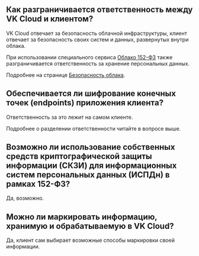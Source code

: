 ## Как разграничивается ответственность между VK Cloud и клиентом?

VK Cloud отвечает за безопасность облачной инфраструктуры, клиент отвечает за безопасность своих систем и данных, развернутых внутри облака.

При использовании специального сервиса [Облако 152-ФЗ](https://mcs.mail.ru/solutions/152-fz/) также разграничивается ответственность за хранение персональных данных.

Подробнее на странице [Безопасность облака](https://mcs.mail.ru/cloud-security/).

## Обеспечивается ли шифрование конечных точек (endpoints) приложения клиента?

Ответственность за это лежит на самом клиенте.

Подробнее о разделении ответственности читайте в вопросе выше.

## Возможно ли использование собственных средств криптографической защиты информации (СКЗИ) для информационных систем персональных данных (ИСПДн) в рамках 152-ФЗ?

Да, возможно.

## Можно ли маркировать информацию, хранимую и обрабатываемую в VK Cloud?

Да, клиент сам выбирает возможные способы маркировки своей информации.
